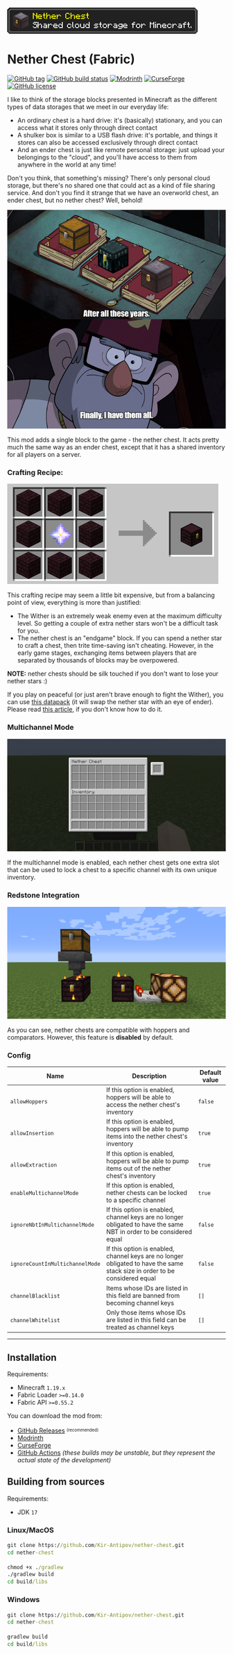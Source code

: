 ![Logo](media/logo.png)

# Nether Chest (Fabric)
[![GitHub tag](https://img.shields.io/github/v/tag/Kir-Antipov/nether-chest.svg?cacheSeconds=3600&sort=date)](https://github.com/Kir-Antipov/nether-chest/releases/latest)
[![GitHub build status](https://img.shields.io/github/actions/workflow/status/Kir-Antipov/nether-chest/build-artifacts.yml?branch=1.19.x/dev&cacheSeconds=3600)](https://github.com/Kir-Antipov/nether-chest/actions/workflows/build-artifacts.yml)
[![Modrinth](https://img.shields.io/badge/dynamic/json?color=00AF5C&label=Modrinth&query=title&url=https://api.modrinth.com/v2/project/nether-chest&style=flat&cacheSeconds=3600&logo=modrinth)](https://modrinth.com/mod/nether-chest)
[![CurseForge](https://img.shields.io/badge/dynamic/json?color=%23f16436&label=CurseForge&query=title&url=https%3A%2F%2Fapi.cfwidget.com%2F494585&logo=curseforge)](https://www.curseforge.com/minecraft/mc-mods/nether-chest-fabric)
[![GitHub license](https://img.shields.io/github/license/Kir-Antipov/nether-chest.svg?cacheSeconds=36000)](https://github.com/Kir-Antipov/nether-chest#readme)

I like to think of the storage blocks presented in Minecraft as the different types of data storages that we meet in our everyday life:

 - An ordinary chest is a hard drive: it's (basically) stationary, and you can access what it stores only through direct contact
 - A shulker box is similar to a USB flash drive: it's portable, and things it stores can also be accessed exclusively through direct contact
 - And an ender chest is just like remote personal storage: just upload your belongings to the "cloud", and you'll have access to them from anywhere in the world at any time!

Don't you think, that something's missing? There's only personal cloud storage, but there's no shared one that could act as a kind of file sharing service. And don't you find it strange that we have an overworld chest, an ender chest, but no nether chest? Well, behold!

![After all these years, finally, I have them all.](media/finally.png)

This mod adds a single block to the game - the nether chest. It acts pretty much the same way as an ender chest, except that it has a shared inventory for all players on a server.

### Crafting Recipe:

![Crafting recipe: 8 nether bricks + 1 nether star](media/craft.png)

This crafting recipe may seem a little bit expensive, but from a balancing point of view, everything is more than justified:

 - The Wither is an extremely weak enemy even at the maximum difficulty level. So getting a couple of extra nether stars won't be a difficult task for you.
 - The nether chest is an "endgame" block. If you can spend a nether star to craft a chest, then trite time-saving isn't cheating. However, in the early game stages, exchanging items between players that are separated by thousands of blocks may be overpowered.

**NOTE:** nether chests should be silk touched if you don't want to lose your nether stars :)

If you play on peaceful (or just aren't brave enough to fight the Wither), you can use [this datapack](media/simplified_nether_chest_recipe_datapack.zip) (it will swap the nether star with an eye of ender). Please read [this article](https://minecraft.fandom.com/wiki/Tutorials/Installing_a_data_pack), if you don't know how to do it.

### Multichannel Mode

![Multichannel Mode](media/multichannel.png)

If the multichannel mode is enabled, each nether chest gets one extra slot that can be used to lock a chest to a specific channel with its own unique inventory.

### Redstone Integration

![Hoppers/Comparators actually work](media/redstone.png)

As you can see, nether chests are compatible with hoppers and comparators. However, this feature is **disabled** by default.

### Config

| Name | Description | Default value |
| ---- | ----------- | ------------- |
| `allowHoppers` | If this option is enabled, hoppers will be able to access the nether chest's inventory | `false` |
| `allowInsertion` | If this option is enabled, hoppers will be able to pump items into the nether chest's inventory | `true` |
| `allowExtraction` | If this option is enabled, hoppers will be able to pump items out of the nether chest's inventory | `true` |
| `enableMultichannelMode` | If this option is enabled, nether chests can be locked to a specific channel | `true` |
| `ignoreNbtInMultichannelMode` | If this option is enabled, channel keys are no longer obligated to have the same NBT in order to be considered equal | `false` |
| `ignoreCountInMultichannelMode` | If this option is enabled, channel keys are no longer obligated to have the same stack size in order to be considered equal | `false` |
| `channelBlacklist` | Items whose IDs are listed in this field are banned from becoming channel keys | `[]` |
| `channelWhitelist` | Only those items whose IDs are listed in this field can be treated as channel keys | `[]` |

----

## Installation

Requirements:
 - Minecraft `1.19.x`
 - Fabric Loader `>=0.14.0`
 - Fabric API `>=0.55.2`

You can download the mod from:

 - [GitHub Releases](https://github.com/Kir-Antipov/nether-chest/releases/) <sup><sub>(recommended)</sub></sup>
 - [Modrinth](https://modrinth.com/mod/nether-chest)
 - [CurseForge](https://www.curseforge.com/minecraft/mc-mods/nether-chest-fabric)
 - [GitHub Actions](https://github.com/Kir-Antipov/nether-chest/actions/workflows/build-artifacts.yml) *(these builds may be unstable, but they represent the actual state of the development)*

## Building from sources

Requirements:
 - JDK `17`

### Linux/MacOS

```cmd
git clone https://github.com/Kir-Antipov/nether-chest.git
cd nether-chest

chmod +x ./gradlew
./gradlew build
cd build/libs
```
### Windows

```cmd
git clone https://github.com/Kir-Antipov/nether-chest.git
cd nether-chest

gradlew build
cd build/libs
```
